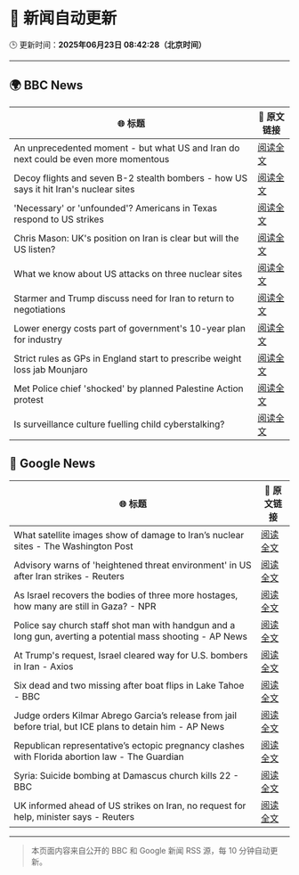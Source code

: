# 🧠 新闻自动更新

🕒 更新时间：**2025年06月23日 08:42:28（北京时间）**

---

## 🌍 BBC News

| 🌐 标题 | 🔗 原文链接 |
|--------|-------------|
| An unprecedented moment - but what US and Iran do next could be even more momentous | [阅读全文](https://www.bbc.com/news/articles/cy0w94yj68xo) |
| Decoy flights and seven B-2 stealth bombers - how US says it hit Iran's nuclear sites | [阅读全文](https://www.bbc.com/news/articles/cew0x7159edo) |
| 'Necessary' or 'unfounded'? Americans in Texas respond to US strikes | [阅读全文](https://www.bbc.com/news/videos/c07dg04ke45o) |
| Chris Mason: UK's position on Iran is clear but will the US listen? | [阅读全文](https://www.bbc.com/news/articles/cwyep25p5d0o) |
| What we know about US attacks on three nuclear sites | [阅读全文](https://www.bbc.com/news/articles/cvg9r4q99g4o) |
| Starmer and Trump discuss need for Iran to return to negotiations | [阅读全文](https://www.bbc.com/news/articles/cq53l41gl8jo) |
| Lower energy costs part of government's 10-year plan for industry | [阅读全文](https://www.bbc.com/news/articles/c1ljnrrmd7jo) |
| Strict rules as GPs in England start to prescribe weight loss jab Mounjaro | [阅读全文](https://www.bbc.com/news/articles/cglz4xyk7w9o) |
| Met Police chief 'shocked' by planned Palestine Action protest | [阅读全文](https://www.bbc.com/news/articles/c79q1jv8p24o) |
| Is surveillance culture fuelling child cyberstalking? | [阅读全文](https://www.bbc.com/news/articles/cz63dej812qo) |

## 📰 Google News

| 🌐 标题 | 🔗 原文链接 |
|--------|-------------|
| What satellite images show of damage to Iran’s nuclear sites - The Washington Post | [阅读全文](https://news.google.com/rss/articles/CBMinwFBVV95cUxPcDRqVE5iWFc4REVKenVqSG1aa0NyZm1PTDhYQ2tRLWl2a3lGRzFCdDJ1Yk1lZnlON1duNkw5aHBKNm9RTnFIU0I4Q1V6VmVQc09vN3lJTm1Sd2RhbTByTnJoNXNWOE1SMjBRN1I5UWpnNFFISWR3RnpaU1Vhd3U2ejBJY2FsVXdQcjdXRHZJYmhDczVVWEpQWUpLNlBfVkE?oc=5) |
| Advisory warns of 'heightened threat environment' in US after Iran strikes - Reuters | [阅读全文](https://news.google.com/rss/articles/CBMivAFBVV95cUxOMEd2T3JSQmdnRkdKbWdLX3dhWmJsT2ZKZTlSaUNaUWt4WlJuRHhWT1A4M0NRNkpSa2NhMW9HamYxbXVwMGYtOHdseVo1d1F6TUw1SWlkc19tRjJMNjB3ZHd6aW8zY2EwV3UyYXhtY256cjE1c2x6VHl6WV9pWUlKMTlyM0kwdnNLMno5ekhldDUxWFhJWkdLcVItUnREbVdNZzB6dlZSOXlrcU9WT3NZT25od3A5TGloUW5Kcg?oc=5) |
| As Israel recovers the bodies of three more hostages, how many are still in Gaza? - NPR | [阅读全文](https://news.google.com/rss/articles/CBMiwgFBVV95cUxOZVYtVjZTNF9TSWdRSW5kN3d2LWxjSFlNaEJsQ21IWi1nLV9kb2ttU3lnaVlJVDF5NDNrMVNVQ0RZVWRaRkJpN2JGY0F3ZUFMSkJJQjJCRm40TTY2ZHpNa0kxcVpBQUotaEk3OGxIVmlGQ2xxSUtpNXZUVURZRUVoWm1jRnh5TC1NRE43R0lEZ0dWMFhnRVh6cVNMNmRGMzhobV9FclRNQkk3TWl4OWtDc0ljYVU4cmlCYUpyTnR2cG9sdw?oc=5) |
| Police say church staff shot man with handgun and a long gun, averting a potential mass shooting - AP News | [阅读全文](https://news.google.com/rss/articles/CBMilAFBVV95cUxOZG5TQkR4cTNYRWxHb1AxM1lXX3NVMm5wM3ZNSFoydUpUSDNYaDBrelVwSHdNb1liaHBmaktjN2xEUFNsV2NOOTlTOWNhbjVXQlowdG5iT2lFeU01RFVqak43QVRsM2Z5QXpwSTdCTTdZMU5uQUZTUlFNWUp2V1JOcTNEUWthOUhib2xqRDhoT3J2cF9j?oc=5) |
| At Trump's request, Israel cleared way for U.S. bombers in Iran - Axios | [阅读全文](https://news.google.com/rss/articles/CBMie0FVX3lxTE1LTmJvc0tPZ0t1NjBVOUN0ZFU1c19uU0c5S082N3daR1cxTnV6UFd2cHJTWE9PeWVWNHVPU2ItRjFvMFltRGZMV2UtdElTdTdhR0VoZ1hVLTJPUmQzYnRTRnltbEdubjRlNlpabTJvMmE0bHhNR2RhV3ZVcw?oc=5) |
| Six dead and two missing after boat flips in Lake Tahoe - BBC | [阅读全文](https://news.google.com/rss/articles/CBMiWkFVX3lxTE5BNVBzSEowajJXZGpDT0hWR3VjTE96cFBXeGZYVVY0YXFtWWczYm4tbVhsQlUzdkhLY1l0STk1enpOR3hLWHphbDlWZG5FRmtlVm1ScEJfaDU1d9IBX0FVX3lxTE5JZElPUWJRLWZCel9zcHVjWjg4UGVQY1BJRXE5STRYRDNRSmltMEVxVTFXM1VBUVFrV3dMeWkzQkR1ak10dTZtT2x5LTNEOEtkTWhDaTJ1ZVFlVFQ3c09n?oc=5) |
| Judge orders Kilmar Abrego Garcia’s release from jail before trial, but ICE plans to detain him - AP News | [阅读全文](https://news.google.com/rss/articles/CBMilgFBVV95cUxOMFZJMDNmWl9tNVFhRUs1OVczU1I3YTRnVnBtNm1uRGZHX0U2Y2sxbXRmWnlGQWVLLVZfR2pSdWs3NzIwaWtSTGp4QVVRN2M0Umo1QzRKOFVqWnN1dkZUM0RVX19TOEh3ZlNiSkdqNUZHOW5tYVV4VVVmdTlFaEUxWWp0bW5OOE1mOURwV2ZGamp3dlNETUE?oc=5) |
| Republican representative’s ectopic pregnancy clashes with Florida abortion law - The Guardian | [阅读全文](https://news.google.com/rss/articles/CBMirgFBVV95cUxNa25Mcm04NHBRUkpZeDdCSzg3SUtOMlFiVW52c3pnWEZjVjBoeTVDdGFmRFRXeHNFUWZodm5MY05ZX2c4OGt4Wk53RE0tam55SGRRREMwS3hEQ3FPcmNCNW1lbTY2bDlhejg4LWZSTU5fVEdNclEtdWZQQXNVdm5ITWJpLXJfbzJZRGlFTTNwQVRyQ3NyQzY1TTJaNTVONnhYaUVEcDk5V0VKeFZvWXc?oc=5) |
| Syria: Suicide bombing at Damascus church kills 22 - BBC | [阅读全文](https://news.google.com/rss/articles/CBMiWkFVX3lxTE9jZFR3RXhhdEd0cFJ2ZXJxazgxTWpPQW5wOEJ1RWZfdENVVHpsci1yVW43cGh5MTEySlNITlFtOVVlVDBZNTJUQjI0ZlVydlZCUk9oQW4ybnYwQdIBX0FVX3lxTE12WDBGSE5oNVpRLUpZT1Q2TkdTcEdTeHFRdGVMMjBFY01LdVBUUUZsb0xyeHJOajJzYTdrbkhSMUFJaTdZOHBRdG1lWTktRUhhbjdtNTlDeV9tdnBlR2hF?oc=5) |
| UK informed ahead of US strikes on Iran, no request for help, minister says - Reuters | [阅读全文](https://news.google.com/rss/articles/CBMirwFBVV95cUxPT2lDTU9oTVJQaV9lTWpZYmJBdVBBRUl0ckNsc2tHaS1EWWp6MXVzeXdzT2NFUTRRc25ZMUJNWTBIVGNpN1RvOU9EdnRFZ2dLSDd1TW1PQ1c3MjVPbFdxNURycmwzX2k2VWprdk5XSFdfNGYtLU41YXpsdllfZV9rMExETzkxQXY3LU83MG1PSk0xVEpDcDJ5d2xxQktTbm5wN0dZM3Ytb1l4eUE1Q2tn?oc=5) |

---
> 本页面内容来自公开的 BBC 和 Google 新闻 RSS 源，每 10 分钟自动更新。